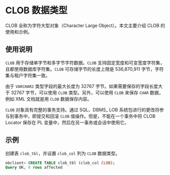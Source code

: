 # CLOB 数据类型

CLOB 全称为字符大型对象（Character Large Object）。本文主要介绍 CLOB 的使用和示例。

## 使用说明

`CLOB` 用于存储单字节和多字节字符数据。`CLOB` 支持固定宽度和可变宽度字符集，且都使用数据库字符集。`CLOB` 可存储字节的长度上限是 536,870,911 字节，字符集与租户字符集一致。

由于 `VARCHAR2` 类型字段的最大长度为 32767 字节。如果需要保存的字段长度大于 32767 字节，可以使用 `CLOB` 类型。另外，可以使用 `CLOB` 来保存 `CHAR` 数据，例如 XML 文档就是用 `CLOB` 数据保存内容。

`CLOB` 对象具有完整的事务支持。通过 SQL、DBMS_ LOB 系统包进行的更改将参与到事务中，即提交和回滚 `CLOB` 值操作。但是，不能在一个事务中将 CLOB Locator 保存在 PL 变量中，然后在另一事务或会话中使用它。

## 示例

创建表 `clob_tbl`，并设置 `clob_col` 列为 `CLOB` 数据类型。

```sql
obclient> CREATE TABLE clob_tbl (clob_col CLOB);
Query OK, 0 rows affected
```
